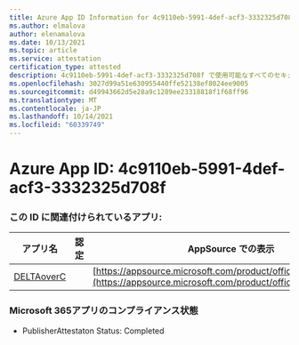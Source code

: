 ```yaml
---
title: Azure App ID Information for 4c9110eb-5991-4def-acf3-3332325d708f
ms.author: elmalova
author: elenamalova
ms.date: 10/13/2021
ms.topic: article
ms.service: attestation
certification_type: attested
description: 4c9110eb-5991-4def-acf3-3332325d708f で使用可能なすべてのセキュリティおよびコンプライアンス情報。
ms.openlocfilehash: 3027d99a51e630955440ffe52138ef8024ee9005
ms.sourcegitcommit: d49943662d5e28a9c1289ee23318818f1f68ff96
ms.translationtype: MT
ms.contentlocale: ja-JP
ms.lasthandoff: 10/14/2021
ms.locfileid: "60339749"
---
```

# <a name="azure-app-id-4c9110eb-5991-4def-acf3-3332325d708f"></a>Azure App ID: 4c9110eb-5991-4def-acf3-3332325d708f


### <a name="apps-associated-with-this-id"></a>この ID に関連付けられているアプリ:
| **アプリ名** | **認定** | **AppSource での表示** |
|--------------|---------------|-----------------------|
| [DELTAoverC](https://docs.microsoft.com/microsoft-365-app-certification/forward/WA200003286) |  | [https://appsource.microsoft.com/product/office/WA200003286](https://appsource.microsoft.com/product/office/WA200003286) |

### <a name="microsoft-365-app-compliance-status"></a>Microsoft 365アプリのコンプライアンス状態
- PublisherAttestaton Status: Completed
